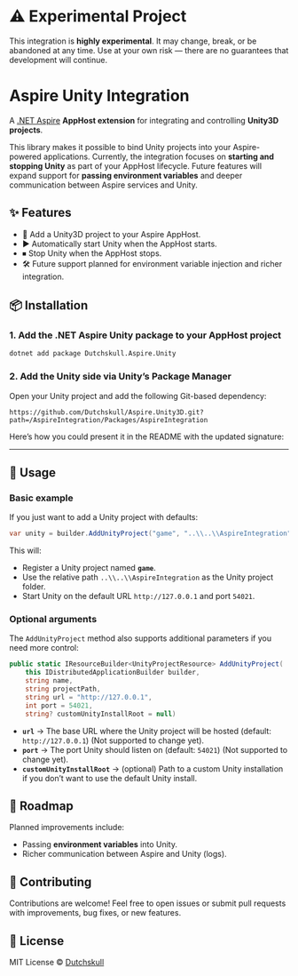 # ⚠️ Experimental Project

This integration is **highly experimental**. It may change, break, or be abandoned at any time.
Use at your own risk — there are no guarantees that development will continue.

# Aspire Unity Integration

A [.NET Aspire](https://learn.microsoft.com/en-us/dotnet/aspire/overview/what-is-dotnet-aspire) **AppHost extension** for integrating and controlling **Unity3D projects**.

This library makes it possible to bind Unity projects into your Aspire-powered applications.
Currently, the integration focuses on **starting and stopping Unity** as part of your AppHost lifecycle. Future features will expand support for **passing environment variables** and deeper communication between Aspire services and Unity.

## ✨ Features

* 🔗 Add a Unity3D project to your Aspire AppHost.
* ▶️ Automatically start Unity when the AppHost starts.
* ⏹ Stop Unity when the AppHost stops.
* 🛠 Future support planned for environment variable injection and richer integration.

## 📦 Installation

### 1. Add the .NET Aspire Unity package to your **AppHost** project

```bash
dotnet add package Dutchskull.Aspire.Unity
```

### 2. Add the Unity side via Unity’s Package Manager

Open your Unity project and add the following Git-based dependency:

```text
https://github.com/Dutchskull/Aspire.Unity3D.git?path=/AspireIntegration/Packages/AspireIntegration
```

Here’s how you could present it in the README with the updated signature:

---

## 🚀 Usage

### Basic example

If you just want to add a Unity project with defaults:

```csharp
var unity = builder.AddUnityProject("game", "..\\..\\AspireIntegration");
```

This will:

* Register a Unity project named **`game`**.
* Use the relative path `..\\..\\AspireIntegration` as the Unity project folder.
* Start Unity on the default URL `http://127.0.0.1` and port `54021`.

### Optional arguments

The `AddUnityProject` method also supports additional parameters if you need more control:

```csharp
public static IResourceBuilder<UnityProjectResource> AddUnityProject(
    this IDistributedApplicationBuilder builder,
    string name,
    string projectPath,
    string url = "http://127.0.0.1",
    int port = 54021,
    string? customUnityInstallRoot = null)
```

* **`url`** → The base URL where the Unity project will be hosted (default: `http://127.0.0.1`) (Not supported to change yet).
* **`port`** → The port Unity should listen on (default: `54021`) (Not supported to change yet).
* **`customUnityInstallRoot`** → (optional) Path to a custom Unity installation if you don’t want to use the default Unity install.

## 🔮 Roadmap

Planned improvements include:

* Passing **environment variables** into Unity.
* Richer communication between Aspire and Unity (logs).

## 🤝 Contributing

Contributions are welcome! Feel free to open issues or submit pull requests with improvements, bug fixes, or new features.

## 📜 License

MIT License © [Dutchskull](https://github.com/Dutchskull)